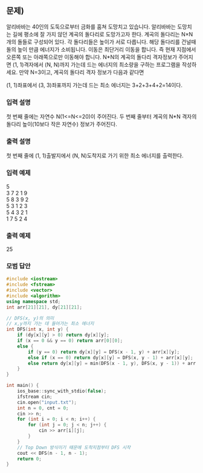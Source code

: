 ﻿## 문제)
알리바바는 40인의 도둑으로부터 금화를 훔쳐 도망치고 있습니다.
알리바바는 도망치는 길에 평소에 잘 가지 않던 계곡의 돌다리로 도망가고자 한다.
계곡의 돌다리는 N×N개의 돌들로 구성되어 있다. 각 돌다리들은 높이가 서로 다릅니다.
해당 돌다리를 건널때 돌의 높이 만큼 에너지가 소비됩니다. 이동은 최단거리 이동을 합니다.
즉 현재 지점에서 오른쪽 또는 아래쪽으로만 이동해야 합니다.
N*N의 계곡의 돌다리 격자정보가 주어지면 (1, 1)격자에서 (N, N)까지 가는데 드는 에너지의
최소량을 구하는 프로그램을 작성하세요.
만약 N=3이고, 계곡의 돌다리 격자 정보가 다음과 같다면

(1, 1)좌표에서 (3, 3)좌표까지 가는데 드는 최소 에너지는 3+2+3+4+2=14이다.

### 입력 설명
첫 번째 줄에는 자연수 N(1<=N<=20)이 주어진다.
두 번째 줄부터 계곡의 N*N 격자의 돌다리 높이(10보다 작은 자연수) 정보가 주어진다.

### 출력 설명
첫 번째 줄에 (1, 1)출발지에서 (N, N)도착지로 가기 위한 최소 에너지를 출력한다.

### 입력 예제
5\
3 7 2 1 9\
5 8 3 9 2\
5 3 1 2 3\
5 4 3 2 1\
1 7 5 2 4


### 출력 예제
25

### 모범 답안
``` Cpp
#include <iostream>
#include <fstream>
#include <vector>
#include <algorithm>
using namespace std;
int arr[21][21], dy[21][21];

// DFS(x, y)의 의미
// x,y까지 가는 데 들어가는 최소 에너지
int DFS(int x, int y) {
    if (dy[x][y] > 0) return dy[x][y];
    if (x == 0 && y == 0) return arr[0][0];
    else {
        if (y == 0) return dy[x][y] = DFS(x - 1, y) + arr[x][y];
        else if (x == 0) return dy[x][y] = DFS(x, y - 1) + arr[x][y];
        else return dy[x][y] = min(DFS(x - 1, y), DFS(x, y - 1)) + arr[x][y];
    }
}

int main() {
    ios_base::sync_with_stdio(false);
    ifstream cin;
    cin.open("input.txt");
    int n = 0, cnt = 0;
    cin >> n;
    for (int i = 0; i < n; i++) {
        for (int j = 0; j < n; j++) {
            cin >> arr[i][j];
        }
    }
    // Top Down 방식이기 때문에 도착지점부터 DFS 시작
    cout << DFS(n - 1, n - 1);
    return 0;
}
```